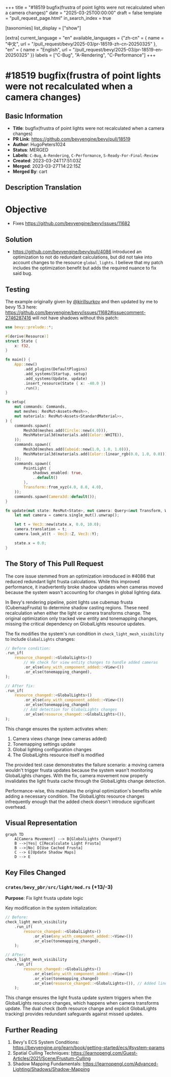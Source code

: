 +++
title = "#18519 bugfix(frustra of point lights were not recalculated when a camera changes)"
date = "2025-03-25T00:00:00"
draft = false
template = "pull_request_page.html"
in_search_index = true

[taxonomies]
list_display = ["show"]

[extra]
current_language = "en"
available_languages = {"zh-cn" = { name = "中文", url = "/pull_request/bevy/2025-03/pr-18519-zh-cn-20250325" }, "en" = { name = "English", url = "/pull_request/bevy/2025-03/pr-18519-en-20250325" }}
labels = ["C-Bug", "A-Rendering", "C-Performance"]
+++

# #18519 bugfix(frustra of point lights were not recalculated when a camera changes)

## Basic Information
- **Title**: bugfix(frustra of point lights were not recalculated when a camera changes)
- **PR Link**: https://github.com/bevyengine/bevy/pull/18519
- **Author**: HugoPeters1024
- **Status**: MERGED
- **Labels**: `C-Bug`, `A-Rendering`, `C-Performance`, `S-Ready-For-Final-Review`
- **Created**: 2023-03-24T17:51:03Z
- **Merged**: 2023-03-27T14:22:15Z
- **Merged By**: cart

## Description Translation

# Objective

- Fixes https://github.com/bevyengine/bevy/issues/11682

## Solution

- https://github.com/bevyengine/bevy/pull/4086 introduced an optimization to not do redundant calculations, but did not take into account changes to the resource `global_lights`. I believe that my patch includes the optimization benefit but adds the required nuance to fix said bug.

## Testing

The example originally given by [@kirillsurkov](https://github.com/kirillsurkov) and then updated by me to bevy 15.3 here: https://github.com/bevyengine/bevy/issues/11682#issuecomment-2746287416 will not have shadows without this patch:

```rust
use bevy::prelude::*;

#[derive(Resource)]
struct State {
    x: f32,
}

fn main() {
    App::new()
        .add_plugins(DefaultPlugins)
        .add_systems(Startup, setup)
        .add_systems(Update, update)
        .insert_resource(State { x: -40.0 })
        .run();
}

fn setup(
    mut commands: Commands,
    mut meshes: ResMut<Assets<Mesh>>,
    mut materials: ResMut<Assets<StandardMaterial>>,
) {
    commands.spawn((
        Mesh3d(meshes.add(Circle::new(4.0))),
        MeshMaterial3d(materials.add(Color::WHITE)),
    ));
    commands.spawn((
        Mesh3d(meshes.add(Cuboid::new(1.0, 1.0, 1.0))),
        MeshMaterial3d(materials.add(Color::linear_rgb(0.0, 1.0, 0.0))),
    ));
    commands.spawn((
        PointLight {
            shadows_enabled: true,
            ..default()
        },
        Transform::from_xyz(4.0, 8.0, 4.0),
    ));
    commands.spawn(Camera3d::default());
}

fn update(mut state: ResMut<State>, mut camera: Query<&mut Transform, With<Camera3d>>) {
    let mut camera = camera.single_mut().unwrap();

    let t = Vec3::new(state.x, 0.0, 10.0);
    camera.translation = t;
    camera.look_at(t - Vec3::Z, Vec3::Y);

    state.x = 0.0;
}
```


## The Story of This Pull Request

The core issue stemmed from an optimization introduced in #4086 that reduced redundant light frusta calculations. While this improved performance, it inadvertently broke shadow updates when cameras moved because the system wasn't accounting for changes in global lighting data.

In Bevy's rendering pipeline, point lights use cubemap frusta (CubemapFrusta) to determine shadow casting regions. These need recalculation when either the light or camera transforms change. The original optimization only tracked view entity and tonemapping changes, missing the critical dependency on GlobalLights resource updates.

The fix modifies the system's run condition in `check_light_mesh_visibility` to include `GlobalLights` changes:

```rust
// Before condition:
.run_if(
    resource_changed::<GlobalLights>()
        // We check for view entity changes to handle added cameras
        .or_else(any_with_component_added::<View>())
        .or_else(tonemapping_changed),
);

// After fix:
.run_if(
    resource_changed::<GlobalLights>()
        .or_else(any_with_component_added::<View>())
        .or_else(tonemapping_changed)
        // Add detection for GlobalLights changes
        .or_else(resource_changed::<GlobalLights>()), 
);
```

This change ensures the system activates when:
1. Camera views change (new cameras added)
2. Tonemapping settings update
3. Global lighting configuration changes
4. The GlobalLights resource itself is modified

The provided test case demonstrates the failure scenario: a moving camera wouldn't trigger frusta updates because the system wasn't monitoring GlobalLights changes. With the fix, camera movement now properly invalidates the light frusta cache through the GlobalLights change detection.

Performance-wise, this maintains the original optimization's benefits while adding a necessary condition. The GlobalLights resource changes infrequently enough that the added check doesn't introduce significant overhead.

## Visual Representation

```mermaid
graph TD
    A[Camera Movement] --> B{GlobalLights Changed?}
    B -->|Yes| C[Recalculate Light Frusta]
    B -->|No| D[Use Cached Frusta]
    C --> E[Update Shadow Maps]
    D --> E
```

## Key Files Changed

### `crates/bevy_pbr/src/light/mod.rs` (+13/-3)
**Purpose**: Fix light frusta update logic

Key modification in the system initialization:
```rust
// Before:
check_light_mesh_visibility
    .run_if(
        resource_changed::<GlobalLights>()
            .or_else(any_with_component_added::<View>())
            .or_else(tonemapping_changed),
    );

// After:
check_light_mesh_visibility
    .run_if(
        resource_changed::<GlobalLights>()
            .or_else(any_with_component_added::<View>())
            .or_else(tonemapping_changed)
            .or_else(resource_changed::<GlobalLights>()), // Added line
    );
```

This change ensures the light frusta update system triggers when the GlobalLights resource changes, which happens when camera transforms update. The dual check (both resource change and explicit GlobalLights tracking) provides redundant safeguards against missed updates.

## Further Reading

1. Bevy's ECS System Conditions: https://bevyengine.org/learn/book/getting-started/ecs/#system-params
2. Spatial Culling Techniques: https://learnopengl.com/Guest-Articles/2021/Scene/Frustum-Culling
3. Shadow Mapping Fundamentals: https://learnopengl.com/Advanced-Lighting/Shadows/Shadow-Mapping